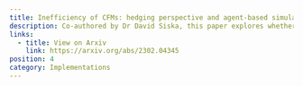 ```yaml
---
title: Inefficiency of CFMs: hedging perspective and agent-based simulations
description: Co-authored by Dr David Siska, this paper explores whether the fee income from trades on the CFM is sufficient for the liquidity providers to hedge away the exposure to market risk.
links:
  - title: View on Arxiv
    link: https://arxiv.org/abs/2302.04345
position: 4
category: Implementations
---
```

